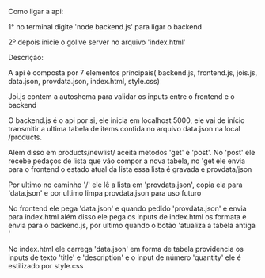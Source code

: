 Como ligar a api:

1° no terminal digite 'node backend.js' para ligar o backend

2º depois inicie o golive server no arquivo 'index.html'


Descrição:

A api é composta por 7 elementos principais( backend.js, frontend.js, jois.js, data.json, provdata.json, index.html, style.css) 

Joi.js contem a autoshema para validar os inputs entre o frontend e o backend

O backend.js é o api por si, ele inicia em localhost 5000, ele vai de início transmitir a ultima tabela de items contida no arquivo data.json na local /products.

Alem disso em products/newlist/ aceita metodos 'get' e 'post'. No 'post' ele recebe pedaços de lista que vão compor a nova tabela, no 'get ele envia para o frontend o estado atual da lista essa lista é gravada e provdata/json

Por ultimo no caminho '/' ele lê a lista em 'provdata.json', copia ela para 'data.json' e por ultimo limpa provdata.json para uso futuro

No frontend ele pega 'data.json' e quando pedido 'provdata.json' e envia para index.html além disso ele pega os inputs de index.html os formata e envia para o backend.js, por ultimo quando o botão 'atualiza a tabela antiga 
'

No index.html ele carrega 'data.json' em forma de tabela providencia os inputs de texto 'title' e 'description' e o input de número 'quantity' ele é estilizado por style.css
